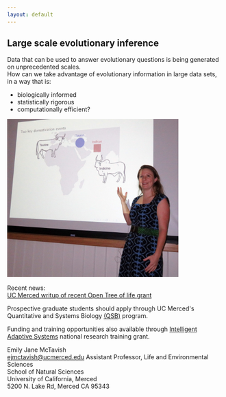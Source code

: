 ```yaml
---
layout: default
---
```

## Large scale evolutionary inference

Data that can be used to answer evolutionary questions is being generated on unprecedented scales. <br>
How can we take advantage of evolutionary information in large data sets,
in a way that is:  
* biologically informed
* statistically rigorous  
* computationally efficient?  


<img src="/assets/teaching.jpg" alt="Drawing" style="width: 400px;"/>


Recent news:  
<a href="https://news.ucmerced.edu/news/2018/nsf-grant-helps-professor-connect-evolutionary-dots-along-open-tree-life">UC Merced writup of recent Open Tree of life grant</a>


Prospective graduate students should apply through UC Merced's
Quantitative and Systems Biology
<a href="http://qsb.ucmerced.edu/">(QSB)</a>
program.

Funding and training opportunities also available through 
<a href="http://www.nrt-ias.org/">Intelligent Adaptive Systems</a> 
national research training grant.



Emily Jane McTavish  
<ejmctavish@ucmerced.edu>
Assistant Professor, Life and Environmental Sciences  
School of Natural Sciences  
University of California, Merced  
5200 N. Lake Rd, Merced CA 95343  
